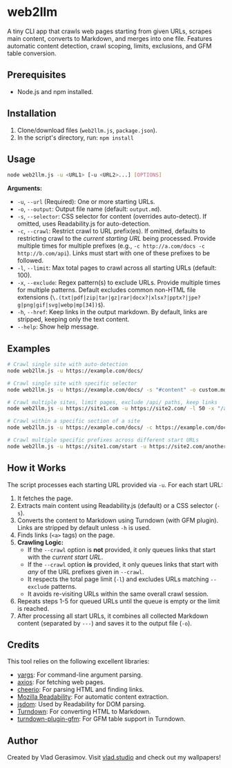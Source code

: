 # web2llm

A tiny CLI app that crawls web pages starting from given URLs, scrapes main content, converts to Markdown, and merges into one file. Features automatic content detection, crawl scoping, limits, exclusions, and GFM table conversion.

## Prerequisites

- Node.js and npm installed.

## Installation

1.  Clone/download files (`web2llm.js`, `package.json`).
2.  In the script's directory, run: `npm install`

## Usage

```bash
node web2llm.js -u <URL1> [-u <URL2>...] [OPTIONS]
```

**Arguments:**

- `-u`, `--url` (Required): One or more starting URLs.
- `-o`, `--output`: Output file name (default: `output.md`).
- `-s`, `--selector`: CSS selector for content (overrides auto-detect). If omitted, uses Readability.js for auto-detection.
- `-c`, `--crawl`: Restrict crawl to URL prefix(es). If omitted, defaults to restricting crawl to the *current starting URL* being processed. Provide multiple times for multiple prefixes (e.g., `-c http://a.com/docs -c http://b.com/api`). Links must start with one of these prefixes to be followed.
- `-l`, `--limit`: Max total pages to crawl across all starting URLs (default: 100).
- `-x`, `--exclude`: Regex pattern(s) to exclude URLs. Provide multiple times for multiple patterns. Default excludes common non-HTML file extensions (`\.(txt|pdf|zip|tar|gz|rar|docx?|xlsx?|pptx?|jpe?g|png|gif|svg|webp|mp[34])$`).
- `-h`, `--href`: Keep links in the output markdown. By default, links are stripped, keeping only the text content.
- `--help`: Show help message.

## Examples

```bash
# Crawl single site with auto-detection
node web2llm.js -u https://example.com/docs/

# Crawl single site with specific selector
node web2llm.js -u https://example.com/docs/ -s "#content" -o custom.md

# Crawl multiple sites, limit pages, exclude /api/ paths, keep links
node web2llm.js -u https://site1.com -u https://site2.com/ -l 50 -x "/api/" -h -o combined.md

# Crawl within a specific section of a site
node web2llm.js -u https://example.com/docs/ -c https://example.com/docs/ -o docs_only.md

# Crawl multiple specific prefixes across different start URLs
node web2llm.js -u https://site1.com/start -u https://site2.com/another -c https://site1.com/start/feature -c https://site2.com/another/guide -l 20
```

## How it Works

The script processes each starting URL provided via `-u`. For each start URL:
1. It fetches the page.
2. Extracts main content using Readability.js (default) or a CSS selector (`-s`).
3. Converts the content to Markdown using Turndown (with GFM plugin). Links are stripped by default unless `-h` is used.
4. Finds links (`<a>` tags) on the page.
5. **Crawling Logic:**
   - If the `--crawl` option is **not** provided, it only queues links that start with the *current start URL*.
   - If the `--crawl` option **is** provided, it only queues links that start with *any* of the URL prefixes given in `--crawl`.
   - It respects the total page limit (`-l`) and excludes URLs matching `--exclude` patterns.
   - It avoids re-visiting URLs within the same overall crawl session.
6. Repeats steps 1-5 for queued URLs until the queue is empty or the limit is reached.
7. After processing all start URLs, it combines all collected Markdown content (separated by `---`) and saves it to the output file (`-o`).

## Credits

This tool relies on the following excellent libraries:

- [yargs](https://github.com/yargs/yargs): For command-line argument parsing.
- [axios](https://github.com/axios/axios): For fetching web pages.
- [cheerio](https://github.com/cheeriojs/cheerio): For parsing HTML and finding links.
- [Mozilla Readability](https://github.com/mozilla/readability): For automatic content extraction.
- [jsdom](https://github.com/jsdom/jsdom): Used by Readability for DOM parsing.
- [Turndown](https://github.com/mixmark-io/turndown): For converting HTML to Markdown.
- [turndown-plugin-gfm](https://github.com/mixmark-io/turndown-plugin-gfm): For GFM table support in Turndown.

## Author

Created by Vlad Gerasimov. Visit [vlad.studio](https://vlad.studio/) and check out my wallpapers!

